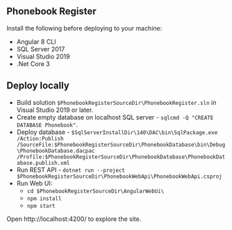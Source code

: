 ## Phonebook Register
Install the following before deploying to your machine:
* Angular 8 CLI
* SQL Server 2017
* Visual Studio 2019
* .Net Core 3

## Deploy locally
* Build solution `$PhonebookRegisterSourceDir\PhonebookRegister.sln` in Visual Studio 2019 or later. 
* Create empty database on localhost SQL server - `sqlcmd -Q "CREATE DATABASE Phonebook"`.
* Deploy database - `$SqlServerInstallDir\140\DAC\bin\SqlPackage.exe /Action:Publish /SourceFile:$PhonebookRegisterSourceDir\PhonebookDatabase\bin\Debug\PhonebookDatabase.dacpac /Profile:$PhonebookRegisterSourceDir\PhonebookDatabase\PhonebookDatabase.publish.xml`
* Run REST API - `dotnet run --project $PhonebookRegisterSourceDir\PhonebookWebApi\PhonebookWebApi.csproj`
* Run Web UI:
    - `cd $PhonebookRegisterSourceDir\AngularWebUi\` 
    - `npm install`
    - `npm start`

Open http://localhost:4200/ to explore the site.
